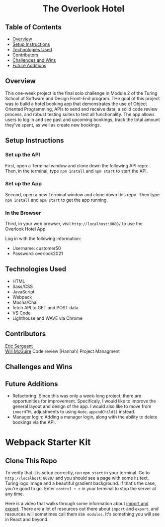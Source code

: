 <h1 align="center"> The Overlook Hotel </h1>

## Table of Contents
  - <a href="#overview">Overview</a>
  - <a href="#setup-instructions">Setup Instructions</a>
  - <a href="#technologies-used">Technologies Used</a>
  - <a href="#contributors">Contributors</a>
  - <a href="#challenges-and-wins">Challenges and Wins</a>
  - <a href="#future-additions">Future Additions</a>

## <a id="#overview">Overview</a>
This one-week project is the final solo challenge in Module 2 of the Turing School of Software and Design Front-End program. THe goal of this project was to build a hotel booking app that demonstrates the use of Object Oriented Programming, APIs to send and receive data, a solid code review process, and robust testing suites to test all functionality.  The app allows users to log in and see past and upcoming bookings, track the total amount they've spent, as well as create new bookings. 

## <a id="#setup-instructions">Setup Instructions</a>
### Set up the API
First, open a Terminal window and clone down the following API repo:   .  Then, in the terminal, type `npm install` and `npm start` to start the API.
### Set up the App
Second, open a new Terminal window and clone down this repo.  Then type `npm install` and `npm start` to get the app running.
### In the Browser
Third, in your web browser, visit `http://localhost:8080/` to use the Overlook Hotel App. 

Log in with the following information:
- Username: customer50 
- Password: overlook2021

## <a id="#technologies-used">Technologies Used</a>
- HTML
- Sass/CSS
- JavaScript
- Webpack
- Mocha/Chai
- fetch API to GET and POST data
- VS Code
- Lighthouse and WAVE via Chrome

## <a id="#contributors">Contributors</a>
[Eric Sergeant](https://github.com/EricSergeant)  
[Will McGuire](https://github.com/wmcguire18) Code review
[Hannah] Project Managment

## <a id="#challenges-and-wins">Challenges and Wins</a>

## <a id="#future-additions">Future Additions</a>
- Refactoring: Since this was only a week-long project, there are opportunities for improvement.  Specificaly, I would like to improve the general layout and design of the app.  I would also like to move from `innerHTML` adjustments to using `Node.appendChild()` instead.
- Manager login: Adding a manager login, along with the ability to delete bookings via the API.






# Webpack Starter Kit

## Clone This Repo

To verify that it is setup correctly, run `npm start` in your terminal. Go to `http://localhost:8080/` and you should see a page with some `h1` text, Turing logo image and a beautiful gradient background. If that's the case, you're good to go. Enter `control + c` in your terminal to stop the server at any time.

Here is a video that walks through some information about [import and export](https://www.youtube.com/watch?v=_3oSWwapPKQ). There are a lot of resources out there about `import` and `export`, and resources will sometimes call them `ES6 modules`. It's something you will see in React and beyond.


